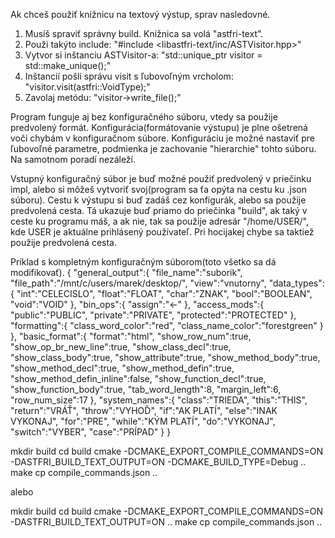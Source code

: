 Ak chceš použiť knižnicu na textový výstup, sprav nasledovné.

1) Musíš spraviť správny build. Knižnica sa volá "astfri-text".
2) Použi takýto include: "#include <libastfri-text/inc/ASTVisitor.hpp>"
3) Vytvor si inštanciu ASTVisitor-a: "std::unique_ptr<ASTVisitor> visitor = std::make_unique<ASTVisitor>();"
4) Inštancií pošli správu visit s ľubovoľným vrcholom: "visitor.visit(astfri::VoidType);"
5) Zavolaj metódu: "visitor->write_file();"

Program funguje aj bez konfiguračného súboru, vtedy sa použije predvolený formát.
Konfigurácia(formátovanie výstupu) je plne ošetrená voči chybám v konfiguračnom súbore. Konfiguráciu je možné nastaviť pre ľubovoľné parametre, podmienka je zachovanie "hierarchie" tohto súboru. Na samotnom poradí nezáleží.

Vstupný konfiguračný súbor je buď možné použiť predvolený v priečinku impl, alebo si môžeš vytvoriť svoj(program sa ťa opýta na cestu ku .json súboru).
Cestu k výstupu si buď zadáš cez konfigurák, alebo sa použije predvolená cesta. Tá ukazuje buď priamo do priečinka "build", ak taký v ceste ku programu máš, a ak nie, tak sa použije adresár "/home/USER/", kde USER je aktuálne prihlásený používateľ. Pri hocijakej chybe sa taktiež použije predvolená cesta.

Príklad s kompletným konfiguračným súborom(toto všetko sa dá modifikovať).
{
    "general_output":{
        "file_name":"suborik",
        "file_path":"/mnt/c/users/marek/desktop/",
        "view":"vnutorny",
        "data_types":{
            "int":"CELECISLO",
            "float":"FLOAT",
            "char":"ZNAK",
            "bool":"BOOLEAN",
            "void":"VOID"
        },
        "bin_ops":{
            "assign":"<-"
        },
        "access_mods":{
            "public":"PUBLIC",
            "private":"PRIVATE",
            "protected":"PROTECTED"
        },
        "formatting":{
            "class_word_color":"red",
            "class_name_color":"forestgreen"
        }
    },
    "basic_format":{
        "format":"html",
        "show_row_num":true,
        "show_op_br_new_line":true,
        "show_class_decl":true,
        "show_class_body":true,
        "show_attribute":true,
        "show_method_body":true,
        "show_method_decl":true,
        "show_method_defin":true,
        "show_method_defin_inline":false,
        "show_function_decl":true,
        "show_function_body":true,
        "tab_word_length":8,
        "margin_left":6,
        "row_num_size":17
    },
    "system_names":{
        "class":"TRIEDA",
        "this":"THIS",
        "return":"VRÁŤ",
        "throw":"VYHOĎ",
        "if":"AK PLATÍ",
        "else":"INAK VYKONAJ",
        "for":"PRE",
        "while":"KÝM PLATÍ",
        "do":"VYKONAJ",
        "switch":"VYBER",
        "case":"PRÍPAD"
    }
}

mkdir build
cd build
cmake -DCMAKE_EXPORT_COMPILE_COMMANDS=ON -DASTFRI_BUILD_TEXT_OUTPUT=ON -DCMAKE_BUILD_TYPE=Debug ..
make
cp compile_commands.json ..

alebo

mkdir build
cd build
cmake -DCMAKE_EXPORT_COMPILE_COMMANDS=ON -DASTFRI_BUILD_TEXT_OUTPUT=ON ..
make
cp compile_commands.json ..